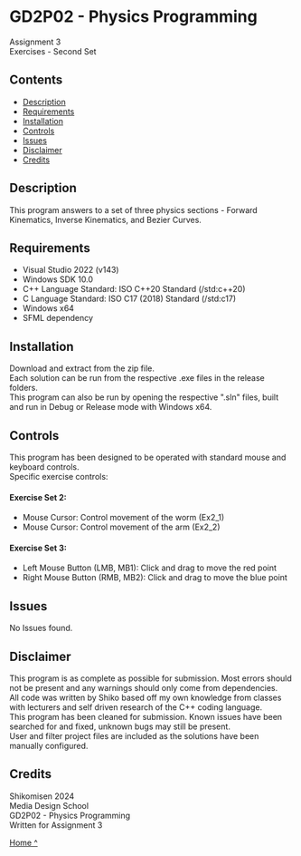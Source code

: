 # GD2P02 - Physics Programming
Assignment 3  
Exercises - Second Set  

## Contents  
- [Description](#description)  
- [Requirements](#requirements)  
- [Installation](#installation)  
- [Controls](#controls)  
- [Issues](#issues)
- [Disclaimer](#disclaimer)  
- [Credits](#credits)  
  
## Description  
This program answers to a set of three physics sections - Forward Kinematics, Inverse Kinematics, and Bezier Curves.  

## Requirements  
- Visual Studio 2022 (v143)
- Windows SDK 10.0
- C++ Language Standard: ISO C++20 Standard (/std:c++20)
- C Language Standard: ISO C17 (2018) Standard (/std:c17)
- Windows x64
- SFML dependency

## Installation  
Download and extract from the zip file.  
Each solution can be run from the respective .exe files in the release folders.  
This program can also be run by opening the respective ".sln" files, built and run in Debug or Release mode with Windows x64.  

## Controls  
This program has been designed to be operated with standard mouse and keyboard controls.  
Specific exercise controls:
#### Exercise Set 2:
- Mouse Cursor: Control movement of the worm (Ex2_1)
- Mouse Cursor: Control movement of the arm (Ex2_2)
#### Exercise Set 3:
- Left Mouse Button (LMB, MB1): Click and drag to move the red point
- Right Mouse Button (RMB, MB2): Click and drag to move the blue point

## Issues  
No Issues found.

## Disclaimer  
This program is as complete as possible for submission. Most errors should not be present and any warnings should only come from dependencies.  
All code was written by Shiko based off my own knowledge from classes with lecturers and self driven research of the C++ coding language.  
This program has been cleaned for submission. Known issues have been searched for and fixed, unknown bugs may still be present.  
User and filter project files are included as the solutions have been manually configured.  

## Credits
Shikomisen 2024  
Media Design School  
GD2P02 - Physics Programming  
Written for Assignment 3  
  
[Home ^](#gd2p02---physics-programming)